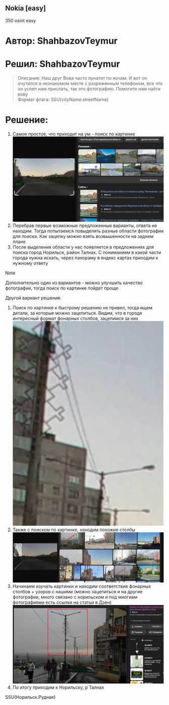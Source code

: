 ## Nokia [easy]
350
osint easy

# Автор: ShahbazovTeymur
# Решил: ShahbazovTeymur

> Описание: Наш друг Вова часто лунатит по ночам. И вот он очутился в незнакомом месте с разряженным телефоном, все что он успел нам прислать, так это фотографию. Помогите нам найти вову<br>
Формат флага: SSU{cityName.streetName}

# Решение:
1. Самое простое, что приходит на ум - поиск по картинке<br>
![img.png](img.png)
2. Перебрав первые возможные предложенные варианты, ответа не находим. Тогда попытаемся повыделять разные области фотографии для поиска. Как зацепку можно взять возвышенности на заднем плане<br>
3. После выделения области у нас появляется в предложениях для поиска город Норильск, район Талнах. С пониманием в какой части города нужна искать, через панораму в яндекс картах приходим к нужному ответу <br>
>[!NOTE]
> Дополнительно один из вариантов - можно улучшить качество фотографии, тогда поиск по картинке пойдет проще

Другой вариант решения:<br>
1. Поиск по картинке к быстрому решению не привел, тогда ищем детали, за которые можно зацепиться. Видим, что в городе интересный формат фонарных столбов, зацепимся за них<br>
![img_1.png](img_1.png)
2. Также с поиском по картинке, находим похожие столбы 
![img_2.png](img_2.png)
3. Начинаем изучать картинки и находим соответствие фонарных столбов + узоров с нашими (можно зацепиться и на другие фотографии, много связано с норильском и под многими фотографиями есть ссылки на статьи в Дзен)
![img_3.png](img_3.png)
4. По итогу приходим к Норильску, р Талнах

SSU{Норильск.Рудная}